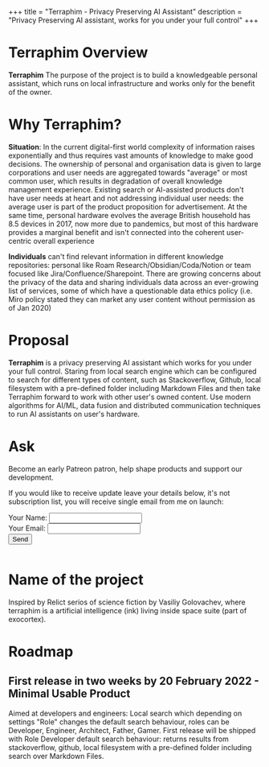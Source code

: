 +++
title = "Terraphim - Privacy Preserving AI Assistant"
description = "Privacy Preserving AI assistant, works for you under your full control"
+++

# Terraphim Overview
**Terraphim** The purpose of the project is to build a knowledgeable personal assistant, which runs on local infrastructure and works only for the benefit of the owner.

# Why Terraphim?
**Situation**: In the current digital-first world complexity of information raises exponentially and thus requires vast amounts of knowledge to make good decisions. The ownership of personal and organisation data is given to large corporations and user needs are aggregated towards "average" or most common user, which results in degradation of overall knowledge management experience. Existing search or AI-assisted products don't have user needs at heart and not addressing individual user needs: the average user is part of the product proposition for advertisement. At the same time, personal hardware evolves the average British household has 8.5 devices in 2017, now more due to pandemics, but most of this hardware provides a marginal benefit and isn't connected into the coherent user-centric overall experience

**Individuals** can't find relevant information in different knowledge repositories: personal like Roam Research/Obsidian/Coda/Notion or team focused like Jira/Confluence/Sharepoint. There are  growing concerns about the privacy of the data and sharing individuals data across an ever-growing list of services, some of which have a questionable data ethics policy (i.e. Miro policy stated they can market any user content without permission as of Jan 2020)

# Proposal
**Terraphim** is a privacy preserving AI assistant which works for you under your full control. Staring from local search engine which can be configured to search for different types of content, such as Stackoverflow, Github, local filesystem with a pre-defined folder including Markdown Files and then take Terraphim forward to work with other user's owned content.
Use modern algorithms for AI/ML, data fusion and distributed communication techniques to run AI assistants on user's hardware. 

# Ask
Become an early Patreon patron, help shape products and support our development. 

If you would like to receive update leave your details below, it's not subscription list, you will receive single email from me on launch:
<section class="section">
  <div class="container">
    <div class="columns is-left">
      <div class="column is-6 has-text-left">
        <form name="terraphimlist" method="POST" data-netlify="true">
      <div class="field is-pulled-left">
            <label class="label">Your Name: <input type="text" name="name" /></label>   
      </div>
  <div class="field is-pulled-left">
    <label class="label">Your Email: <input type="email" name="email" /></label>
  </div>
  <div class="field">
    <button type="submit">Send</button>
  </div>
</form>
      </div>
    </div>
  </div>
</section>

# Name of the project
Inspired by Relict serios of science fiction by Vasiliy Golovachev, where terraphim is a artificial intelligence (ink) living inside space suite (part of exocortex).

# Roadmap 
## First release in two weeks by 20 February 2022 - Minimal Usable Product
Aimed at developers and engineers: Local search which depending on settings "Role" changes the default search behaviour, roles can be Developer, Engineer, Architect, Father, Gamer. First release will be shipped with Role Developer default search behaviour: returns results from stackoverflow, github, local filesystem with a pre-defined folder including search over Markdown Files.

</div>
